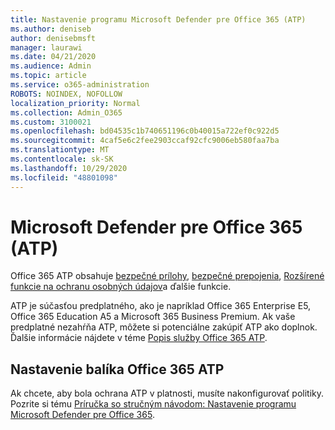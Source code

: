 ```yaml
---
title: Nastavenie programu Microsoft Defender pre Office 365 (ATP)
ms.author: deniseb
author: denisebmsft
manager: laurawi
ms.date: 04/21/2020
ms.audience: Admin
ms.topic: article
ms.service: o365-administration
ROBOTS: NOINDEX, NOFOLLOW
localization_priority: Normal
ms.collection: Admin_O365
ms.custom: 3100021
ms.openlocfilehash: bd04535c1b740651196c0b40015a722ef0c922d5
ms.sourcegitcommit: 4caf5e6c2fee2903ccaf92cfc9006eb580faa7ba
ms.translationtype: MT
ms.contentlocale: sk-SK
ms.lasthandoff: 10/29/2020
ms.locfileid: "48801098"
---
```

# <a name="microsoft-defender-for-office-365-atp"></a>Microsoft Defender pre Office 365 (ATP)

Office 365 ATP obsahuje [bezpečné prílohy](https://docs.microsoft.com/microsoft-365/security/office-365-security/atp-safe-attachments), [bezpečné prepojenia](https://docs.microsoft.com/microsoft-365/security/office-365-security/atp-safe-links), [Rozšírené funkcie na ochranu osobných údajov](https://docs.microsoft.com/microsoft-365/security/office-365-security/atp-anti-phishing)a ďalšie funkcie. 

ATP je súčasťou predplatného, ako je napríklad Office 365 Enterprise E5, Office 365 Education A5 a Microsoft 365 Business Premium. Ak vaše predplatné nezahŕňa ATP, môžete si potenciálne zakúpiť ATP ako doplnok. Ďalšie informácie nájdete v téme [Popis služby Office 365 ATP](https://docs.microsoft.com/office365/servicedescriptions/office-365-advanced-threat-protection-service-description).

## <a name="set-up-office-365-atp"></a>Nastavenie balíka Office 365 ATP

Ak chcete, aby bola ochrana ATP v platnosti, musíte nakonfigurovať politiky. Pozrite si tému [Príručka so stručným návodom: Nastavenie programu Microsoft Defender pre Office 365](https://docs.microsoft.com/office365/securitycompliance/checklist-atp-setup).

